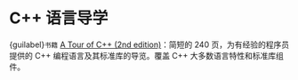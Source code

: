 # C++ 语言导学

{guilabel}`书籍` [A Tour of C++ (2nd edition)](https://www.stroustrup.com/tour2.html)：简短的 240 页，为有经验的程序员提供的 C++ 编程语言及其标准库的导览。覆盖 C++ 大多数语言特性和标准库组件。
